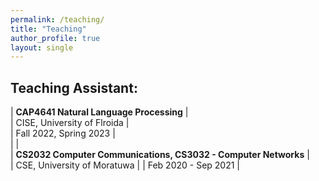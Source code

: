 ```yaml
---
permalink: /teaching/
title: "Teaching"
author_profile: true
layout: single
---
```

<style>
td, th {
   border: none!important;
}
</style>

## **Teaching Assistant:**                                                               
| **CAP4641 Natural Language Processing**                         |                                     
| CISE, University of Flroida                                     |                                          
| Fall 2022, Spring 2023                                          |                                                                
|                                                                 |  
| **CS2032 Computer Communications, CS3032 - Computer Networks**  |                                     
| CSE, University of Moratuwa                                     |
| Feb 2020 - Sep 2021                                             |